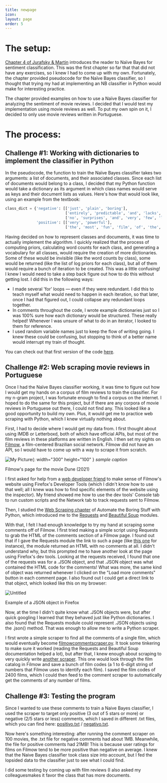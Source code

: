 ```yaml
---
title: newpage
icon: 
layout: page
order: 5
---
```


# The setup:

[Chapter 4 of Jurafsky & Martin](https://web.stanford.edu/~jurafsky/slp3/4.pdf) introduces the reader to Naïve Bayes for sentiment classification. This was the first chapter so far that that did not have any exercises, so I knew I had to come up with my own. Fortunately, the chapter provided pseudocode for the Naïve Bayes classifier, so I thought that trying my had at implementing an NB classifier in Python would make for interesting practice. 

The chapter provided examples on how to use a Naïve Bayes classifier for analyzing the sentiment of movie reviews. I decided that I would test my implementation using movie reviews as well. To put my own spin on it, I decided to only use movie reviews written in Portuguese.

# The process:

## Challenge #1: Working with dictionaries to implement the classifier in Python

In the pseudocode, the function to train the Naïve Bayes classifier takes two arguments: a list of documents, and their associated classes. Since each list of documents would belong to a class, I decided that my Python function would take a dictionary as its argument in which class names would serve as keys and their document lists as values. Here's how that would look like, using an example from the textbook:

```python
class_dict = {'negative': [['just', 'plain', 'boring'], 
                           ['entirely', 'predictable', 'and', 'lacks', 'energy'], 
                           ['no', 'surprises', 'and', 'very', 'few', 'laughs']],
              'positive': [['very', 'powerful'], 
                           ['the', 'most', 'fun', 'film', 'of', 'the', 'summer']]}
```

Having decided on how to represent classes and documents, it was time to actually implement the algorithm. I quickly realized that the process of computing priors, calculating word counts for each class, and generating a vocabulary for all classes, would require the creation of more dictionaries. Some of these would be invisible (like the word counts by class), some would be returned (like the list of log priors for each class), but all of them would require a bunch of iteration to be created. This was a little confusing! I knew I would need to take a step back figure out how to do this without getting lost. I did this in the following ways: 

- I made several 'for' loops — even if they were redundant. I did this to teach myself what would need to happen in each iteration, so that later, once I had that figured out, I could collapse any redundant loops together.
- In comments throughout the code, I wrote example dictionaries just so I was 100% sure how each dictionary would be structured. These really helped! Whenever I was unsure of what to do in an iterator, I looked to them for reference.
- I used random variable names just to keep the flow of writing going. I knew these could be confusing, but stopping to think of a better name would interrupt my train of thought.

You can check out that first version of the code [here](https://git.io/Ja5xG).

## Challenge #2: Web scraping movie reviews in Portuguese

Once I had the Naïve Bayes classifier working, it was time to figure out how I would get my hands on a corpus of film reviews to train the classifier. For my n-gram project, I was fortunate enough to find a corpus on the internet. I hoped to do the same for this project, but if there are any corpora of movie reviews in Portuguese out there, I could not find any. This looked like a good opportunity to build my own. Plus, it would get me to practice web scraping with Python, which I knew virtually nothing about. 

First, I had to decide where I would get my data from. I first thought about using IMDB or Letterboxd, both of which have official APIs, but most of the film reviews in these platforms are written in English. I then set my sights on [Filmow](https://filmow.com/), a film-centered Brazilian social network. Filmow did not have an API, so I would have to come up with a way to scrape it from scratch.

![My Picture](/assets/lucas.jpeg){: width="300" height="100" }
_sample caption_

Filmow's page for the movie Dune (2021)

I first asked for help from a [web developer friend](https://github.com/hugobrancowb) to make sense of Filmow's website using Firefox's Developer Tools (which I didn't know how to use that well; all I knew was how to find specific elements of the website using the inspector). My friend showed me how to use the dev tools' Console tab to run custom scripts and the Network tab to track requests sent to Filmow. 

Then, I studied the [Web Scraping chapter](https://automatetheboringstuff.com/2e/chapter12/) of Automate the Boring Stuff with Python, which introduced me to the [Requests](https://docs.python-requests.org/en/latest/) and [Beautiful Soup](https://www.crummy.com/software/BeautifulSoup/bs4/doc/) modules. 

With that, I felt I had enough knowledge to try my hand at scraping some comments off of Filmow. I first tried making a simple script using Requests to grab the HTML of the comments section of a Filmow page. I found out that if I gave the Requests module the link to such a page (like [this one](https://filmow.com/comentarios/22/284498/) for instance), the module returned an HTML with no comments at all. I didn't understand why, but this prompted me to have another look at the page using Firefox's dev tools. Looking at the requests received, I found that one of the requests was for a .JSON object, and that .JSON object was what contained the HTML code for the comments! What was more, the same kind of object was returned whenever I clicked on the "Load more comments" button in each comment page. I also found out I could get a direct link to that object, which looked like this on my browser:

![Untitled](https://s3-us-west-2.amazonaws.com/secure.notion-static.com/9092032b-47a6-487b-8367-e487da3c25cb/Untitled.png)

Example of a JSON object in Firefox

Now, at the time I didn't quite know what .JSON objects were, but after quick googling I learned that they behaved just like Python dictionaries. I also found that the Requests module could represent .JSON objects using the .json() method. That was enough to allow me to write a Python scraper.

I first wrote a simple scraper to find all the comments of a single film, which would eventually become [filmowcommentscraper.py](https://git.io/Jab1J). It took some tinkering to make sure it worked (reading the Requests and Beautiful Soup documentation helped a lot), but after that, I knew enough about scraping to very quickly write [another scraper](https://git.io/Jab5T). This one would look through the film catalog in Filmow and save a bunch of film codes (a 1 to 6-digit string of numbers that Filmow uses to identify each film). I saved the film codes of 2400 films, which I could then feed to the comment scraper to automatically get the comments of any number of films.

## Challenge #3: Testing the program

Since I wanted to use these comments to train a Naive Bayes classifier, I used the scraper to target only positive (3 out of 5 stars or more) or negative (2/5 stars or less) comments, which I saved in different .txt files, which you can find here: [positivo.txt](https://git.io/JaN4X) / [negativo.txt](https://git.io/JaNB0).

Now here's something interesting: after running the comment scraper on 100 movies, the .txt file for negative comments had about 1MB. Meanwhile, the file for positive comments had 21MB! This is because user ratings for films on Filmow tend to be more positive than negative on average. I knew that the Naive Bayes classifier took class size into account, but I fed the lopsided data to the classifier just to see what I could find. 

I did some testing by coming up with film reviews (I also asked my colleaguesmakes it favor the class that has more documents.
